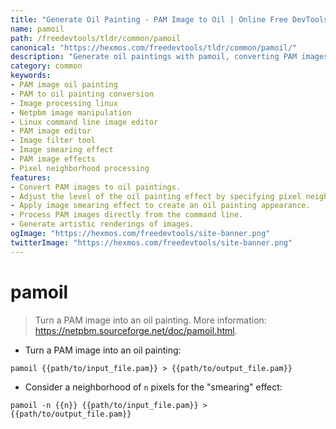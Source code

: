 ```yaml
---
title: "Generate Oil Painting - PAM Image to Oil | Online Free DevTools by Hexmos"
name: pamoil
path: /freedevtools/tldr/common/pamoil
canonical: "https://hexmos.com/freedevtools/tldr/common/pamoil/"
description: "Generate oil paintings with pamoil, converting PAM images into artistic renderings. Adjust pixel neighborhood for varied smearing effects. Free online tool, no registration required."
category: common
keywords:
- PAM image oil painting
- PAM to oil painting conversion
- Image processing linux
- Netpbm image manipulation
- Linux command line image editor
- PAM image editor
- Image filter tool
- Image smearing effect
- PAM image effects
- Pixel neighborhood processing
features:
- Convert PAM images to oil paintings.
- Adjust the level of the oil painting effect by specifying pixel neighborhood size.
- Apply image smearing effect to create an oil painting appearance.
- Process PAM images directly from the command line.
- Generate artistic renderings of images.
ogImage: "https://hexmos.com/freedevtools/site-banner.png"
twitterImage: "https://hexmos.com/freedevtools/site-banner.png"
---
```


# pamoil

> Turn a PAM image into an oil painting.
> More information: <https://netpbm.sourceforge.net/doc/pamoil.html>.

- Turn a PAM image into an oil painting:

`pamoil {{path/to/input_file.pam}} > {{path/to/output_file.pam}}`

- Consider a neighborhood of `n` pixels for the "smearing" effect:

`pamoil -n {{n}} {{path/to/input_file.pam}} > {{path/to/output_file.pam}}`
